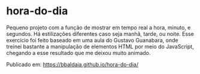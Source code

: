 # hora-do-dia

Pequeno projeto com a função de mostrar em tempo real a hora, minuto, e segundos. Há estilizações diferentes caso seja manhã, tarde, ou noite. Esse exercício foi feito baseado em uma aula do Gustavo Guanabara, onde treinei bastante a manipulação de elementos HTML por meio do JavaScript, chegando a esse resultado que me deixou muito animado.

Publicado em: https://bbaldaia.github.io/hora-do-dia/
